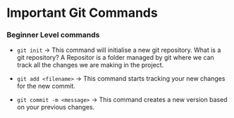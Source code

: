 # Important Git Commands

### Beginner Level commands

- `git init` -> This command will initialise a new git repository. What is a git repository?
    A Repositor is a folder managed by git where we can track all the changes we are making in the project.

- `git add <filename>` -> This command starts tracking your new changes for the new commit.
- `git commit -m <message>` -> This command creates a new version based on your previous changes.